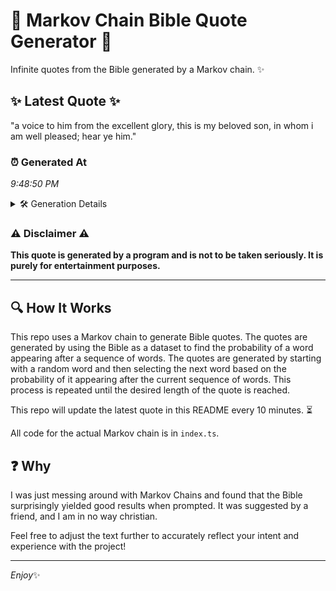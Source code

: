 # 📖 Markov Chain Bible Quote Generator 📖

Infinite quotes from the Bible generated by a Markov chain. ✨

## ✨ Latest Quote ✨
"a voice to him from the excellent glory, this is my beloved son, in whom i am well pleased; hear ye him."

### ⏰ Generated At
*9:48:50 PM*

<details>
    <summary>🛠️ Generation Details</summary>
    <p>
        <strong>🌱 Seed:</strong> a<br>
        <strong>🔄 Iterations:</strong> 21<br>
        <strong>📜 Context History:</strong><br>[ a ]: voice<br>[ a, voice ]: to<br>[ a, voice, to ]: him<br>[ a, voice, to, him ]: from<br>[ a, voice, to, him, from ]: the<br>[ a, voice, to, him, from, the ]: excellent<br>[ voice, to, him, from, the, excellent ]: glory,<br>[ to, him, from, the, excellent, glory, ]: this<br>[ him, from, the, excellent, glory,, this ]: is<br>[ from, the, excellent, glory,, this, is ]: my<br>[ the, excellent, glory,, this, is, my ]: beloved<br>[ excellent, glory,, this, is, my, beloved ]: son,<br>[ glory,, this, is, my, beloved, son, ]: in<br>[ this, is, my, beloved, son,, in ]: whom<br>[ is, my, beloved, son,, in, whom ]: i<br>[ my, beloved, son,, in, whom, i ]: am<br>[ beloved, son,, in, whom, i, am ]: well<br>[ son,, in, whom, i, am, well ]: pleased;<br>[ in, whom, i, am, well, pleased; ]: hear<br>[ whom, i, am, well, pleased;, hear ]: ye<br>[ i, am, well, pleased;, hear, ye ]: him.<br>
    </p>
</details>

### ⚠️ Disclaimer ⚠️
**This quote is generated by a program and is not to be taken seriously. It is purely for entertainment purposes.**

---

## 🔍 How It Works

This repo uses a Markov chain to generate Bible quotes. The quotes are generated by using the Bible as a dataset to find the probability of a word appearing after a sequence of words. The quotes are generated by starting with a random word and then selecting the next word based on the probability of it appearing after the current sequence of words. This process is repeated until the desired length of the quote is reached.

This repo will update the latest quote in this README every 10 minutes. ⏳

All code for the actual Markov chain is in `index.ts`.

## ❓ Why

I was just messing around with Markov Chains and found that the Bible surprisingly yielded good results when prompted. 
It was suggested by a friend, and I am in no way christian.

Feel free to adjust the text further to accurately reflect your intent and experience with the project!

---

*Enjoy*✨
